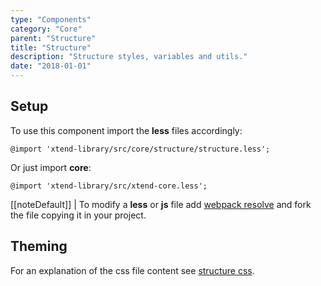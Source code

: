 ```yaml
---
type: "Components"
category: "Core"
parent: "Structure"
title: "Structure"
description: "Structure styles, variables and utils."
date: "2018-01-01"
---
```


## Setup

To use this component import the **less** files accordingly:

```less
@import 'xtend-library/src/core/structure/structure.less';
```

Or just import **core**:

```less
@import 'xtend-library/src/xtend-core.less';
```

[[noteDefault]]
| To modify a **less** or **js** file add [webpack resolve](/introduction/setup#usage-webpack) and fork the file copying it in your project.

## Theming

For an explanation of the css file content see [structure css](/components/core/structure/css).
